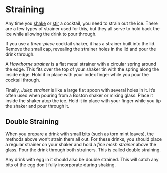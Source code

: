 # Straining
Any time you [shake](/techniques/shaking/) or [stir](/techniques/stirring) a cocktail, you need to strain out the ice. There are a few types of strainer used for this, but they all serve to hold back the ice while allowing the drink to pour through.

If you use a *three-piece* cocktail shaker, it has a strainer built into the lid. Remove the small cap, revealing the strainer holes in the lid and pour the drink through.

A *Hawthorne strainer* is a flat metal strainer with a circular spring around the edge. This fits over the top of your shaker tin with the spring along the inside edge. Hold it in place with your index finger while you pour the cocktail through.

Finally, *Julep strainer* is like a large flat spoon with several holes in it. It’s often used when pouring from a Boston shaker or mixing glass. Place it inside the shaker atop the ice. Hold it in place with your finger while you tip the shaker and pour through it.

## Double Straining
When you prepare a drink with small bits (such as torn mint leaves), the methods above won’t strain them all out. For these drinks, you should place a regular strainer on your shaker and hold a *fine mesh strainer* above the glass. Pour the drink through both strainers. This is called double straining.

Any drink with egg in it should also be double strained. This will catch any bits of the egg don’t fully incorporate during shaking.
